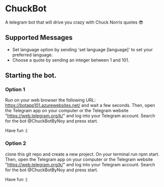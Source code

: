 # ChuckBot
A telegram bot that will drive you crazy with Chuck Norris quotes :sunglasses:

## Supported Messages
* Set language option by sending 'set language [language]' to set your preferred language.
* Choose a quote by sending an integer between 1 and 101. 

## Starting the bot.

### Option 1 
Run on your web browser the following URL: https://botapp101.azurewebsites.net/ and wait a few seconds.
Then, open the Telegram app on your computer or the Telegram website "https://web.telegram.org/k/" and log into your Telegram account. 
Search for the bot @ChuckBotByNoy and press start. 

Have fun :)

### Option 2 
clone this git repo and create a new project. On your terminal run npm start.
Then, open the Telegram app on your computer or the Telegram website "https://web.telegram.org/k/" and log into your Telegram account. 
Search for the bot @ChuckBotByNoy and press start. 

Have fun :)
